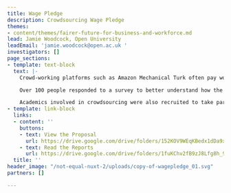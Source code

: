 ```yaml
---
title: Wage Pledge
description: Crowdsourcing Wage Pledge
themes:
- content/themes/fairer-future-for-business-and-workforce.md
lead: Jamie Woodcock, Open University
leadEmail: 'jamie.woodcock@open.ac.uk '
investigators: []
page_sections:
- template: text-block
  text: |-
    Crowd-working platforms such as Amazon Mechanical Turk often pay workers around two dollars per hour and most requesters pay less than five dollars. This project developed a Crowdsourcing Wage Pledge to improve wages for crowd-workers, and to thus ensure fairer futures for digital workers in the platform economy.

    Over 100 people responded to a survey to better understand how the pledge could be instituted internationally, to discover their needs and concerns, and to help draft the wage pledge. The respondents were mainly from the US, however respondents were also recruited from the UK, Japan, Mexico, Canada, and the Middle East.

    Academics involved in crowdsourcing were also recruited to take part in consultative meetings and workshops. The project developed guidance on crowd-workers’ pay recommending a target wage of $16.54 per hour, the living wage in the United States, calculated in March 2020. The guidance on wages has already been used by academic requesters with their university boards as a reference in discussions about establishing university policies on the ethical use of crowdsourcing in the UK. The team plan to focus on raising awareness about the [Crowdsourcing Wage Pledge](https://wagepledge.org/index.php ) and recruiting signatories.
- template: link-block
  links:
  - content: ''
    buttons:
    - text: View the Proposal
      url: https://drive.google.com/drive/folders/152KOV9WEqKBedx1dDa9xzywnf93r3-r9?usp=sharing
    - text: Read the Reports
      url: https://drive.google.com/drive/folders/1fuKChv2fB9zJ8Lfg8h_97n47gsGDzloa?usp=sharing
  title: ''
header_image: "/not-equal-nuxt-2/uploads/copy-of-wagepledge_01.svg"
partners: []

---
```


